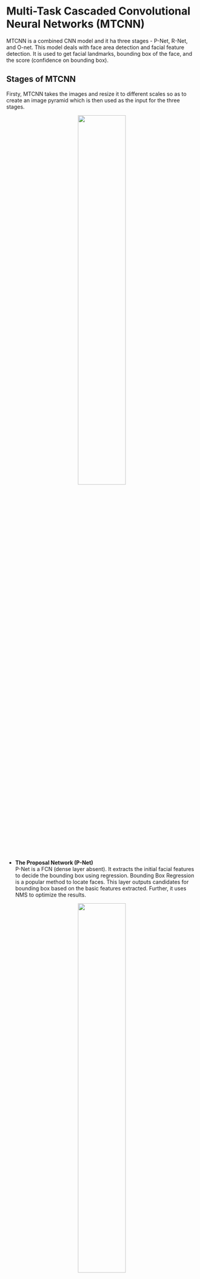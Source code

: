 # Multi-Task Cascaded Convolutional Neural Networks (MTCNN)
MTCNN is a combined CNN model and it ha three stages - P-Net, R-Net, and O-net. This model deals with face area detection and facial feature detection. It is used to get facial landmarks, bounding box of the face, and the score (confidence on bounding box).

## Stages of MTCNN
Firsty, MTCNN takes the images and resize it to different scales so as to create an image pyramid which is then used as the input for the three stages.

<p align="center">
  <img src = "https://miro.medium.com/max/875/1*dQsF84De415OSLDSormZwQ.png" width="50%">
</p>

* <b> The Proposal Network (P-Net) </b> <br/>
P-Net is a FCN (dense layer absent). It extracts the initial facial features to decide the bounding box using regression. Bounding Box Regression is a popular method to locate faces. This layer outputs candidates for bounding box based on the basic features extracted. Further, it uses NMS to optimize the results.

<p align="center">
  <img src = "https://miro.medium.com/max/875/1*6xkYymO5qetLLjUt0MYJXg.jpeg" width="50%">
</p>

* <b> The Refine Network (R-Net) </b> <br/>
R-Net is CNN (dense layer present). The output from P-Net are fed in R-Net. R-Net further adds a 128 FCN to extract more features than P-Net. It further reduces the number of candidates of bounding box using stricter rules. R-net optimizes the output result with Bounding-Box Regression and NMS as well.

<p align="center">
  <img src = "https://miro.medium.com/max/875/1*PoMst7LfCfRSADzSFHXIJg.jpeg" width="50%">
</p>

* <b> The Output Network (O-Net) </b> <br/>
This is also a CNN, similar to R-Net. The output from R-Net is fed in O-Net. This optimizes the data in more detail and outputs three things - Bounding Box Coordinates, Five Facial Features, and Confidence.

<p align="center">
  <img src = "https://miro.medium.com/max/875/1*GEHEFApb0VF9poTIh1Bmng.jpeg" width="70%">
</p>

## Training Method
* <b> Face Classification </b> <br/>
It is a binary classification problem, and it uses cross-entropy loss function.

<p align="center"> <b>
  𝐿<sub>𝑖</sub><sup>𝑑𝑒𝑡</sup> = − (𝑦<sub>𝑖</sub><sup>𝑑𝑒𝑡</sup>𝑙𝑜𝑔(𝑝<sub>i</sub>) + (1 − 𝑦<sub>𝑖</sub><sup>𝑑𝑒𝑡</sup>)(1 − 𝑙𝑜𝑔(𝑝<sub>i</sub>))) </b>
</p> <br/>
𝑝<sub>i</sub> = probability that the face predicted by MTCNN is actually a face <br/>
𝑦<sub>𝑖</sub><sup>𝑑𝑒𝑡</sup> = ground truth. It is either 0 or 1. <br/> <br/>

* <b> Bounding Box Regression </b> <br/>
This is a regression problem problem. The loss function used is square loss function.

<p align="center"> <b>
  𝐿<sub>𝑖</sub><sup>𝑏𝑜𝑥</sup> = ||𝑦<sub>𝑖</sub><sup>^𝑏𝑜𝑥</sup> − 𝑦<sub>𝑖</sub><sup>𝑏𝑜𝑥</sup>||<sup>2</sup> </b>
  </p> <br/>
𝑦<sub>𝑖</sub><sup>^𝑏𝑜𝑥</sup> = predicted output. <br/>
𝑦<sub>𝑖</sub><sup>𝑏𝑜𝑥</sup> = ground truth. <br/> <br/>

* <b> Face Landmark Detection </b> <br/>
It is similar to Bounding Box Regression problem. The loss function used is square loss function.

<p align="center"> <b>
  𝐿<sub>𝑖</sub><sup>𝑙𝑎𝑛𝑑𝑚𝑎𝑟𝑘</sup> = ||𝑦<sub>𝑖</sub><sup>^𝑙𝑎𝑛𝑑𝑚𝑎𝑟𝑘</sup> − 𝑦<sub>𝑖</sub><sup>𝑙𝑎𝑛𝑑𝑚𝑎𝑟𝑘</sup>||<sup>2</sup> </b>
</p> <br/>
𝑦<sub>𝑖</sub><sup>^𝑙𝑎𝑛𝑑𝑚𝑎𝑟𝑘</sup> = predicted output. <br/>
𝑦<sub>𝑖</sub><sup>𝑙𝑎𝑛𝑑𝑚𝑎𝑟𝑘</sup> = ground truth. <br/> <br/>

* <b> Non-Maximum Suppression (NMS) </b>
While extracting bounding boxes, there are many cases when they overlap with each other. NMS is method to get rid of those redundant boxes.
